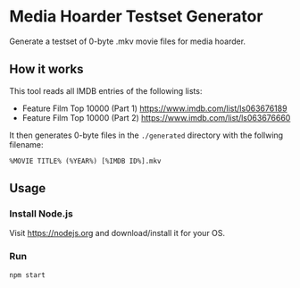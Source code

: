 # Media Hoarder Testset Generator

Generate a testset of 0-byte .mkv movie files for media hoarder.

## How it works

This tool reads all IMDB entries of the following lists:

- Feature Film Top 10000 (Part 1) <https://www.imdb.com/list/ls063676189>
- Feature Film Top 10000 (Part 2) <https://www.imdb.com/list/ls063676660>

It then generates 0-byte files in the `./generated` directory with the follwing filename: 

```text
%MOVIE TITLE% (%YEAR%) [%IMDB ID%].mkv
```

## Usage

### Install Node.js

Visit <https://nodejs.org> and download/install it for your OS.

### Run

```bash
npm start
```
